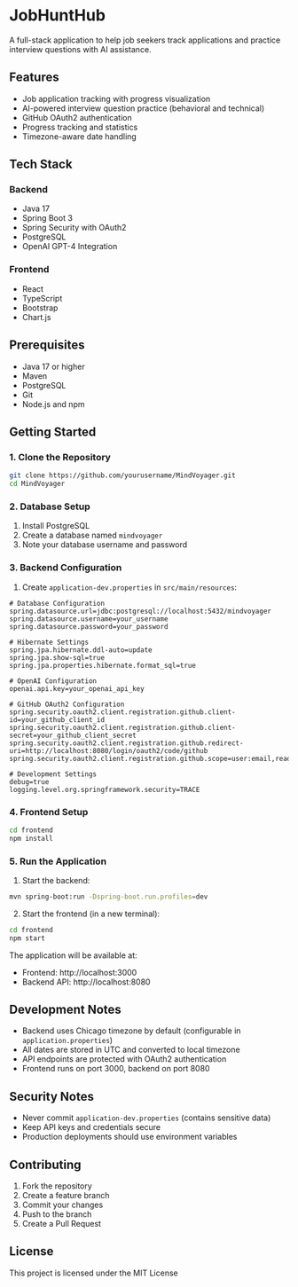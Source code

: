 # JobHuntHub

A full-stack application to help job seekers track applications and practice interview questions with AI assistance.

## Features
- Job application tracking with progress visualization
- AI-powered interview question practice (behavioral and technical)
- GitHub OAuth2 authentication
- Progress tracking and statistics
- Timezone-aware date handling

## Tech Stack
### Backend
- Java 17
- Spring Boot 3
- Spring Security with OAuth2
- PostgreSQL
- OpenAI GPT-4 Integration

### Frontend
- React
- TypeScript
- Bootstrap
- Chart.js

## Prerequisites
- Java 17 or higher
- Maven
- PostgreSQL
- Git
- Node.js and npm

## Getting Started

### 1. Clone the Repository
```bash
git clone https://github.com/yourusername/MindVoyager.git
cd MindVoyager
```

### 2. Database Setup
1. Install PostgreSQL
2. Create a database named `mindvoyager`
3. Note your database username and password

### 3. Backend Configuration
1. Create `application-dev.properties` in `src/main/resources`:
```properties
# Database Configuration
spring.datasource.url=jdbc:postgresql://localhost:5432/mindvoyager
spring.datasource.username=your_username
spring.datasource.password=your_password

# Hibernate Settings
spring.jpa.hibernate.ddl-auto=update
spring.jpa.show-sql=true
spring.jpa.properties.hibernate.format_sql=true

# OpenAI Configuration
openai.api.key=your_openai_api_key

# GitHub OAuth2 Configuration
spring.security.oauth2.client.registration.github.client-id=your_github_client_id
spring.security.oauth2.client.registration.github.client-secret=your_github_client_secret
spring.security.oauth2.client.registration.github.redirect-uri=http://localhost:8080/login/oauth2/code/github
spring.security.oauth2.client.registration.github.scope=user:email,read:user

# Development Settings
debug=true
logging.level.org.springframework.security=TRACE
```

### 4. Frontend Setup
```bash
cd frontend
npm install
```

### 5. Run the Application
1. Start the backend:
```bash
mvn spring-boot:run -Dspring-boot.run.profiles=dev
```
2. Start the frontend (in a new terminal):
```bash
cd frontend
npm start
```

The application will be available at:
- Frontend: http://localhost:3000
- Backend API: http://localhost:8080

## Development Notes
- Backend uses Chicago timezone by default (configurable in `application.properties`)
- All dates are stored in UTC and converted to local timezone
- API endpoints are protected with OAuth2 authentication
- Frontend runs on port 3000, backend on port 8080

## Security Notes
- Never commit `application-dev.properties` (contains sensitive data)
- Keep API keys and credentials secure
- Production deployments should use environment variables

## Contributing
1. Fork the repository
2. Create a feature branch
3. Commit your changes
4. Push to the branch
5. Create a Pull Request

## License
This project is licensed under the MIT License
```
